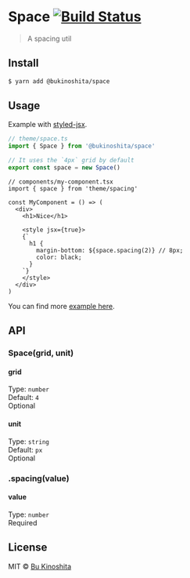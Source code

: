 # Space [![Build Status](https://travis-ci.org/bukinoshita/space.svg?branch=master)](https://travis-ci.org/bukinoshita/space)

> A spacing util

## Install

```bash
$ yarn add @bukinoshita/space
```

## Usage

Example with [styled-jsx](https://github.com/zeit/styled-jsx).

```ts
// theme/space.ts
import { Space } from '@bukinoshita/space'

// It uses the `4px` grid by default
export const space = new Space()
```

```tsx
// components/my-component.tsx
import { space } from 'theme/spacing'

const MyComponent = () => (
  <div>
    <h1>Nice</h1>

    <style jsx={true}>
    {`
      h1 {
        margin-bottom: ${space.spacing(2)} // 8px;
        color: black;
      }
    `}
    </style>
  </div>
)
```

You can find more [example here](/examples).

## API

### Space(grid, unit)

#### grid

Type: `number`<br />
Default: `4`<br />
Optional

#### unit

Type: `string`<br />
Default: `px`<br />
Optional

### .spacing(value)

#### value

Type: `number`<br />
Required

## License

MIT © [Bu Kinoshita](https://bukinoshita.io)
